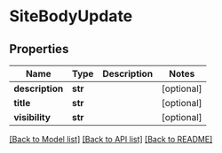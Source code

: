 # SiteBodyUpdate

## Properties
Name | Type | Description | Notes
------------ | ------------- | ------------- | -------------
**description** | **str** |  | [optional] 
**title** | **str** |  | [optional] 
**visibility** | **str** |  | [optional] 

[[Back to Model list]](../README.md#documentation-for-models) [[Back to API list]](../README.md#documentation-for-api-endpoints) [[Back to README]](../README.md)

